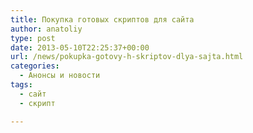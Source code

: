 ```yaml
---
title: Покупка готовых скриптов для сайта
author: anatoliy
type: post
date: 2013-05-10T22:25:37+00:00
url: /news/pokupka-gotovy-h-skriptov-dlya-sajta.html
categories:
  - Анонсы и новости
tags:
  - сайт
  - скрипт

---
```

